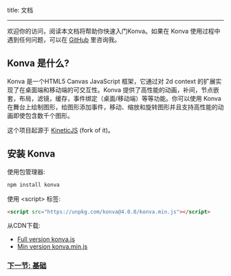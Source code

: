title: 文档

---

欢迎你的访问，阅读本文档将帮助你快速入门Konva。如果在 Konva 使用过程中遇到任何问题，可以在 [GitHub](https://github.com/konvajs/konva/issues) 里咨询我。

## Konva 是什么?

Konva 是一个HTML5 Canvas JavaScript 框架，它通过对 2d context 的扩展实现了在桌面端和移动端的可交互性。Konva 提供了高性能的动画，补间，节点嵌套，布局，滤镜，缓存，事件绑定（桌面/移动端）等等功能。你可以使用 Konva 在舞台上绘制图形，给图形添加事件，移动、缩放和旋转图形并且支持高性能的动画即使包含数千个图形。


这个项目起源于 [KineticJS](https://github.com/ericdrowell/KineticJS) (fork of it)。

## 安装 Konva

使用包管理器:

```bash
npm install konva
```

使用 \<script> 标签:

```html
<script src="https://unpkg.com/konva@4.0.0/konva.min.js"></script>
```

从CDN下载:

* [Full version konva.js](https://unpkg.com/konva@4.0.0/konva.js)
* [Min version konva.min.js](https://unpkg.com/konva@4.0.0/konva.min.js)

### [下一节: 基础](/docs/overview.html)
